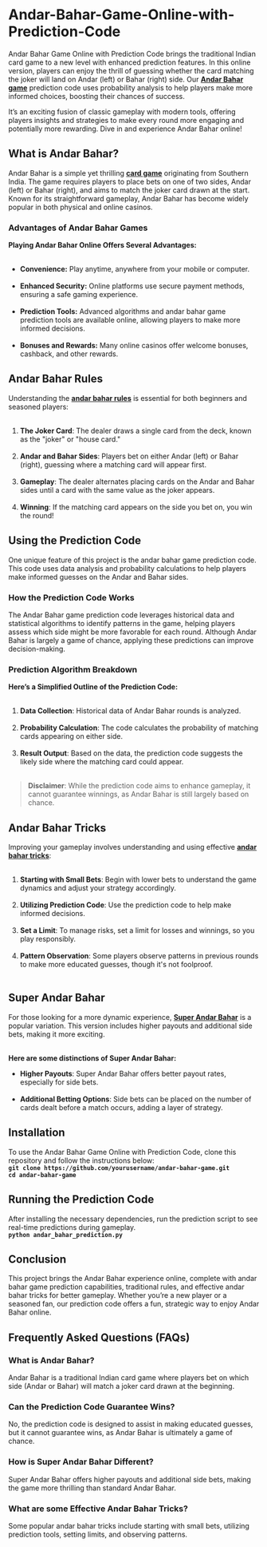 # Andar-Bahar-Game-Online-with-Prediction-Code

<div class="flex max-w-full flex-col flex-grow">
<div class="min-h-8 text-message flex w-full flex-col items-end gap-2 whitespace-normal break-words [.text-message+&amp;]:mt-5" dir="auto" data-message-author-role="assistant" data-message-id="315ad06e-4329-4432-a258-26363932c9eb" data-message-model-slug="gpt-4o">
<div class="flex w-full flex-col gap-1 empty:hidden first:pt-[3px]">
<div class="markdown prose w-full break-words dark:prose-invert dark">

Andar Bahar Game Online with Prediction Code brings the traditional Indian card game to a new level with enhanced prediction features. In this online version, players can enjoy the thrill of guessing whether the card matching the joker will land on Andar (left) or Bahar (right) side. Our <strong><a href="https://link.fun88-india.com/fun88-andar-bahar">Andar Bahar game</a></strong> prediction code uses probability analysis to help players make more informed choices, boosting their chances of success.

It’s an exciting fusion of classic gameplay with modern tools, offering players insights and strategies to make every round more engaging and potentially more rewarding. Dive in and experience Andar Bahar online!
<h2>What is Andar Bahar?</h2>
Andar Bahar is a simple yet thrilling <strong><a href="https://link.fun88-india.com/fun88-card-games">card game</a></strong> originating from Southern India. The game requires players to place bets on one of two sides, Andar (left) or Bahar (right), and aims to match the joker card drawn at the start. Known for its straightforward gameplay, Andar Bahar has become widely popular in both physical and online casinos.
<h3>Advantages of Andar Bahar Games</h3>
<strong>Playing Andar Bahar Online Offers Several Advantages:</strong><br><br>
<ul>
 	<li><strong>Convenience:</strong> Play anytime, anywhere from your mobile or computer.</li><br>
 	<li><strong>Enhanced Security:</strong> Online platforms use secure payment methods, ensuring a safe gaming experience.</li><br>
 	<li><strong>Prediction Tools:</strong> Advanced algorithms and andar bahar game prediction tools are available online, allowing players to make more informed decisions.</li><br>
 	<li><strong>Bonuses and Rewards:</strong> Many online casinos offer welcome bonuses, cashback, and other rewards.</li>
</ul>
<h2>Andar Bahar Rules</h2>
Understanding the <a href="https://www.gofun88.in/blog/andar-bahar-rules/"><strong>andar bahar rules</strong></a> is essential for both beginners and seasoned players:<br><br>
<ol>
 	<li><strong>The Joker Card</strong>: The dealer draws a single card from the deck, known as the "joker" or "house card."</li><br>
 	<li><strong>Andar and Bahar Sides</strong>: Players bet on either Andar (left) or Bahar (right), guessing where a matching card will appear first.</li><br>
 	<li><strong>Gameplay</strong>: The dealer alternates placing cards on the Andar and Bahar sides until a card with the same value as the joker appears.</li><br>
 	<li><strong>Winning</strong>: If the matching card appears on the side you bet on, you win the round!</li>
</ol>
<h2>Using the Prediction Code</h2>
One unique feature of this project is the andar bahar game prediction code. This code uses data analysis and probability calculations to help players make informed guesses on the Andar and Bahar sides.
<h3>How the Prediction Code Works</h3>
The Andar Bahar game prediction code leverages historical data and statistical algorithms to identify patterns in the game, helping players assess which side might be more favorable for each round. Although Andar Bahar is largely a game of chance, applying these predictions can improve decision-making.
<h3>Prediction Algorithm Breakdown</h3>
<strong>Here’s a Simplified Outline of the Prediction Code:</strong><br><br>
<ol>
 	<li><strong>Data Collection</strong>: Historical data of Andar Bahar rounds is analyzed.</li><br>
 	<li><strong>Probability Calculation</strong>: The code calculates the probability of matching cards appearing on either side.</li><br>
 	<li><strong>Result Output</strong>: Based on the data, the prediction code suggests the likely side where the matching card could appear.</li><br>
</ol>
<blockquote><strong>Disclaimer</strong>: While the prediction code aims to enhance gameplay, it cannot guarantee winnings, as Andar Bahar is still largely based on chance.</blockquote>
<h2>Andar Bahar Tricks</h2>
Improving your gameplay involves understanding and using effective <a href="https://link.fun88-india.com/blog-andar-bahar-tricks"><strong>andar bahar tricks</strong></a>:<br><br>
<ol>
 	<li><strong>Starting with Small Bets</strong>: Begin with lower bets to understand the game dynamics and adjust your strategy accordingly.</li><br>
 	<li><strong>Utilizing Prediction Code</strong>: Use the prediction code to help make informed decisions.</li><br>
 	<li><strong>Set a Limit</strong>: To manage risks, set a limit for losses and winnings, so you play responsibly.</li><br>
 	<li><strong>Pattern Observation</strong>: Some players observe patterns in previous rounds to make more educated guesses, though it's not foolproof.</li><br>
</ol>
<h2>Super Andar Bahar</h2>
For those looking for a more dynamic experience, <a href="https://www.gofun88.in/blog/super-andar-bahar/"><strong>Super Andar Bahar</strong></a> is a popular variation. This version includes higher payouts and additional side bets, making it more exciting.<br><br>

<strong>Here are some distinctions of Super Andar Bahar:</strong>
<ul>
 	<li><strong>Higher Payouts</strong>: Super Andar Bahar offers better payout rates, especially for side bets.</li><br>
 	<li><strong>Additional Betting Options</strong>: Side bets can be placed on the number of cards dealt before a match occurs, adding a layer of strategy.</li>
</ul>
<h2>Installation</h2>
To use the Andar Bahar Game Online with Prediction Code, clone this repository and follow the instructions below:
<div class="contain-inline-size rounded-md border-[0.5px] border-token-border-medium relative bg-token-sidebar-surface-primary dark:bg-gray-950">
<div class="overflow-y-auto p-4" dir="ltr"><strong><code class="!whitespace-pre hljs language-bash">git <span class="hljs-built_in">clone</span> https://github.com/yourusername/andar-bahar-game.git
<span class="hljs-built_in">cd</span> andar-bahar-game
</code></strong></div>
</div>
<h2>Running the Prediction Code</h2>
After installing the necessary dependencies, run the prediction script to see real-time predictions during gameplay.
<div class="contain-inline-size rounded-md border-[0.5px] border-token-border-medium relative bg-token-sidebar-surface-primary dark:bg-gray-950">
<div class="overflow-y-auto p-4" dir="ltr"><strong><code class="!whitespace-pre hljs language-bash">python andar_bahar_prediction.py
</code></strong></div>
</div>
<h2>Conclusion</h2>
This project brings the Andar Bahar experience online, complete with andar bahar game prediction capabilities, traditional rules, and effective andar bahar tricks for better gameplay. Whether you’re a new player or a seasoned fan, our prediction code offers a fun, strategic way to enjoy Andar Bahar online.
<h2>Frequently Asked Questions (FAQs)</h2>
<h3>What is Andar Bahar?</h3>
Andar Bahar is a traditional Indian card game where players bet on which side (Andar or Bahar) will match a joker card drawn at the beginning.
<h3>Can the Prediction Code Guarantee Wins?</h3>
No, the prediction code is designed to assist in making educated guesses, but it cannot guarantee wins, as Andar Bahar is ultimately a game of chance.
<h3>How is Super Andar Bahar Different?</h3>
Super Andar Bahar offers higher payouts and additional side bets, making the game more thrilling than standard Andar Bahar.
<h3>What are some Effective Andar Bahar Tricks?</h3>
Some popular andar bahar tricks include starting with small bets, utilizing prediction tools, setting limits, and observing patterns.

</div>
</div>
</div>
</div>
